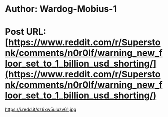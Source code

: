 # Author: Wardog-Mobius-1
# Post URL: [https://www.reddit.com/r/Superstonk/comments/n0r0lf/warning_new_floor_set_to_1_billion_usd_shorting/](https://www.reddit.com/r/Superstonk/comments/n0r0lf/warning_new_floor_set_to_1_billion_usd_shorting/)


https://i.redd.it/sz6xw5uluzv61.jpg